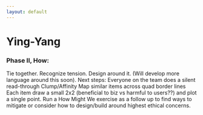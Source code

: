```yaml
---
layout: default
---
```


# Ying-Yang

### Phase II, How: 
Tie together. Recognize tension. Design around it. (Will develop more language around this soon). Next steps:
Everyone on the team does a silent read-through
Clump/Affinity Map similar items across quad border lines
Each item draw a small 2x2 (beneficial to biz vs harmful to users??) and plot a single point.
Run a How Might We exercise as a follow up to find ways to mitigate or consider how to design/build around highest ethical concerns.
